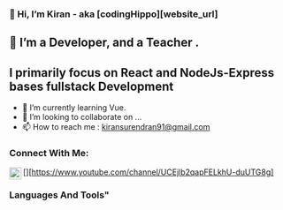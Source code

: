 ### 👋 Hi, I’m Kiran - aka [codingHippo][website_url]

## 👀 I’m a Developer, and a Teacher .

## I primarily focus on React and NodeJs-Express bases fullstack Development

- 🌱 I’m currently learning Vue.
- 💞️ I’m looking to collaborate on ...
- 📫 How to reach me : kiransurendran91@gmail.com


### Connect With Me:
[<img align="left" alt="codingHippo | Youtube" width="22px" src="https://cdn.jsdelivr.net/npm/simple-icons@3.13.0/icons/youtube.svg">][https://www.youtube.com/channel/UCEjlb2qapFELkhU-duUTG8g]


### Languages And Tools"
